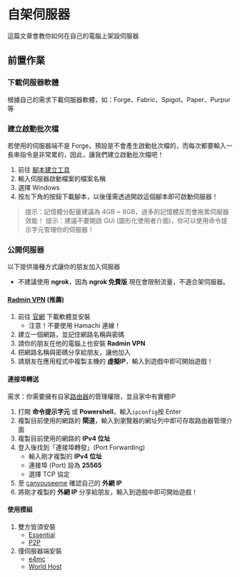 # 自架伺服器
這篇文章會教你如何在自己的電腦上架設伺服器

## 前置作業
### 下載伺服器軟體
根據自己的需求下載伺服器軟體，如：Forge、Fabric、Spigot、Paper、Purpur 等

### 建立啟動批次檔
若使用的伺服器端不是 Forge，預設是不會產生啟動批次檔的，而每次都要輸入一長串指令是非常累的，因此，讓我們建立啟動批次檔吧！
1. 前往 [腳本建立工具](https://flags.sh)
1. 輸入伺服器啟動檔案的檔案名稱
1. 選擇 Windows
1. 按左下角的按鈕下載腳本，以後僅需透過開啟這個腳本即可啟動伺服器！
> 提示：記憶體分配量建議為 4GB ~ 8GB，過多的記憶體反而會拖累伺服器效能！
> 提示：建議不要開啟 GUI (圖形化使用者介面)，你可以使用命令提示字元管理你的伺服器！

### 公開伺服器
以下提供幾種方式讓你的朋友加入伺服器
* 不建議使用 **ngrok**，因為 **ngrok 免費版** 現在會限制流量，不適合架伺服器。
#### [Radmin VPN](https://www.radmin-vpn.com/tw/) (推薦)
1. 前往 [官網](https://www.radmin-vpn.com/tw/) 下載軟體並安裝
    * 注意！不要使用 Hamachi 連線！
1. 建立一個網路，並記住網路名稱與密碼
1. 請你的朋友在他的電腦上也安裝 **Radmin VPN**
1. 把網路名稱與密碼分享給朋友，讓他加入
1. 請朋友在應用程式中複製主機的 **虛擬IP**，輸入到遊戲中即可開始遊戲！

#### 連接埠轉送
需求：你需要擁有自家[路由器](https://zh.wikipedia.org/wiki/路由器)的管理權限，並且家中有實體IP
1. 打開 **命令提示字元** 或 **Powershell**，輸入`ipconfig`按 Enter
1. 複製目前使用的網路的 **閘道**，輸入到瀏覽器的網址列中即可存取路由器管理介面
1. 複製目前使用的網路的 **IPv4 位址**
1. 登入後找到「連接埠轉發」(Port Forwarding)
    * 輸入剛才複製的 **IPv4 位址**
    * 連接埠 (Port) 設為 **25565**
    * 選擇 TCP 協定
1. 至 [canyouseeme](https://canyouseeme.org/) 確認自己的 **外網 IP**
1. 將剛才複製的 **外網 IP** 分享給朋友，輸入到遊戲中即可開始遊戲！

#### 使用模組
1. 雙方皆須安裝
    * [Essential](https://essential.gg/)
    * [P2P](https://modrinth.com/mod/p2p)
1. 僅伺服器端安裝
    * [e4mc](https://modrinth.com/mod/e4mc)
    * [World Host](https://modtinth.com/world-host)
